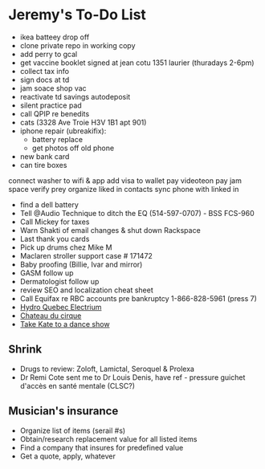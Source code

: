 # Jeremy's To-Do List

- ikea batteey drop off
- clone private repo in working copy
- add perry to gcal
- get vaccine booklet signed at jean cotu 1351 laurier (thuradays 2-6pm)
- collect tax info 
- sign docs at td
- jam soace shop vac
- reactivate td savings autodeposit
- silent practice pad
- call QPIP re benedits
- cats (3328 Ave Troie H3V 1B1 apt 901)
- iphone repair (ubreakifix):
  - battery replace
  - get photos off old phone
- new bank card
- can tire boxes

connect washer to wifi & app
add visa to wallet
pay videoteon
pay jam space
verify prey
organize liked in contacts
sync phone with linked in

- find a dell battery
- Tell @Audio Technique to ditch the EQ (514-597-0707) - BSS FCS-960
- Call Mickey for taxes
- Warn Shakti of email changes & shut down Rackspace
- Last thank you cards
- Pick up drums chez Mike M
- Maclaren stroller support case # 171472
- Baby proofing (Billie, Ivar and mirror)
- GASM follow up
- Dermatologist follow up
- review SEO and localization cheat sheet
- Call Equifax re RBC accounts pre bankruptcy 1-866-828-5961 (press 7)
- [Hydro Quebec Electrium](http://www.hydroquebec.com/visit/monteregie/electrium.html)
- [Chateau du cirque](https://www.chateau-cirque.com/)
- [Take Kate to a dance show](https://www.quebecdanse.org/)

## Shrink

- Drugs to review: Zoloft, Lamictal, Seroquel & Prolexa
- Dr Remi Cote sent me to Dr Louis Denis, have ref - pressure guichet d'accès en santé mentale (CLSC?)

## Musician's insurance

- Organize list of items (serail #s)
- Obtain/research replacement value for all listed items
- Find a company that insures for predefined value
- Get a quote, apply, whatever
